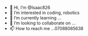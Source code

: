 - 👋 Hi, I’m @Isaac826
- 👀 I’m interested in coding, robotics 
- 🌱 I’m currently learning ...
- 💞️ I’m looking to collaborate on ...
- 📫 How to reach me ...07088085638

<!---
Isaac826/Isaac826 is a ✨ special ✨ repository because its `README.md` (this file) appears on your GitHub profile.
You can click the Preview link to take a look at your changes.
--->
